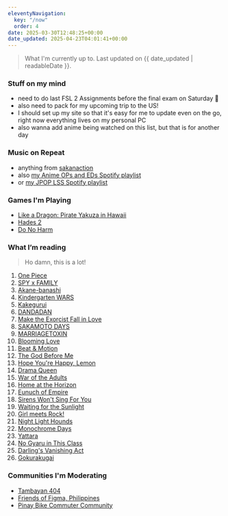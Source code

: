 ```yaml
---
eleventyNavigation:
  key: "/now"
  order: 4
date: 2025-03-30T12:48:25+00:00
date_updated: 2025-04-23T04:01:41+00:00
---
```


> What I'm currently up to.
> Last updated on {{ date_updated | readableDate }}.

### Stuff on my mind

- need to do last FSL 2 Assignments before the final exam on Saturday 🙈
- also need to pack for my upcoming trip to the US!
- I should set up my site so that it's easy for me to update even on the go, right now everything lives on my personal PC
- also wanna add anime being watched on this list, but that is for another day

### Music on Repeat
- anything from [sakanaction](https://open.spotify.com/artist/0hCWVMGGQnRVfDgmhwLIxq?si=4S6qkjAJSySUlNdrmZcj8g)
- also [my Anime OPs and EDs Spotify playlist](https://open.spotify.com/playlist/3RA1XmqaJLjzKwdK6JZfkC?si=ec0b7ecb0f144d28)
- or [my JPOP LSS Spotify playlist](https://open.spotify.com/playlist/1HhGj1oozPLXOG6I1xCUDw?si=ee1be7b111034486)
### Games I'm Playing
- [Like a Dragon: Pirate Yakuza in Hawaii](https://store.steampowered.com/app/3061810/Like_a_Dragon_Pirate_Yakuza_in_Hawaii/)
- [Hades 2](https://store.steampowered.com/app/1145350/Hades_II/)
- [Do No Harm](https://store.steampowered.com/app/3138780/Do_No_Harm/)
### What I’m reading
> Ho damn, this is a lot!

1. [One Piece](https://myanimelist.net/manga/13/One_Piece)
2. [SPY x FAMILY](https://mangaplus.shueisha.co.jp/titles/100056)
3. [Akane-banashi](https://mangaplus.shueisha.co.jp/titles/100185)
4. [Kindergarten WARS](https://mangaplus.shueisha.co.jp/titles/100246)
5. [Kakegurui](https://global.bookwalker.jp/series/75664/)
6. [DANDADAN](https://mangaplus.shueisha.co.jp/titles/100171)
7. [Make the Exorcist Fall in Love](https://mangaplus.shueisha.co.jp/titles/100198)
8. [SAKAMOTO DAYS](https://mangaplus.shueisha.co.jp/titles/100127)
9. [MARRIAGETOXIN](https://mangaplus.shueisha.co.jp/titles/100190)
10. [Blooming Love](https://mangaplus.shueisha.co.jp/titles/100245)
11. [Beat & Motion](https://mangaplus.shueisha.co.jp/titles/100228)
12. [The God Before Me](https://mangaplus.shueisha.co.jp/titles/100289)
13. [Hope You're Happy, Lemon](https://mangaplus.shueisha.co.jp/titles/100280)
14. [Drama Queen](https://mangaplus.shueisha.co.jp/titles/100404)
15. [War of the Adults](https://mangaplus.shueisha.co.jp/titles/100479)
16. [Home at the Horizon](https://mangaplus.shueisha.co.jp/titles/100467)
17. [Eunuch of Empire](https://mangaplus.shueisha.co.jp/titles/100439)
18. [Sirens Won't Sing For You](https://mangaplus.shueisha.co.jp/titles/100420)
19. [Waiting for the Sunlight](https://mangaplus.shueisha.co.jp/titles/100409)
20. [Girl meets Rock!](https://mangaplus.shueisha.co.jp/titles/100291)
21. [Night Light Hounds](https://mangaplus.shueisha.co.jp/titles/100374)
22. [Monochrome Days](https://mangaplus.shueisha.co.jp/titles/100372)
23. [Yattara](https://mangaplus.shueisha.co.jp/titles/100370)
24. [No Gyaru in This Class](https://mangaplus.shueisha.co.jp/titles/100357)
25. [Darling's Vanishing Act](https://mangaplus.shueisha.co.jp/titles/100342)
26. [Gokurakugai](https://mangaplus.shueisha.co.jp/titles/100230)

### Communities I'm Moderating

- [Tambayan 404](https://tambayan404.com)
- [Friends of Figma, Philippines](https://friends.figma.com/philippines)
- [Pinay Bike Commuter Community](https://fb.com/groups/pinaybikecommutercommunity)